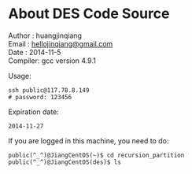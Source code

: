 About DES Code Source
=====================
 Author : huangjinqiang  
  Email : hellojinqiang@gmail.com   
   Date : 2014-11-5  
Compiler: gcc version 4.9.1  

Usage:
	
	ssh public@117.78.8.149
	# password: 123456

Expiration date:

	2014-11-27

If you are logged in this machine, you need to do:

	public(^_^)@JiangCentOS(~)$ cd recursion_partition
	public(^_^)@JiangCentOS(des)$ ls
	
